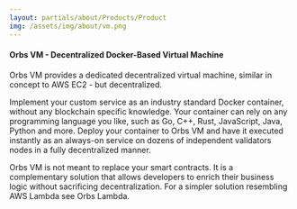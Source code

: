 ```yaml
---
layout: partials/about/Products/Product
img: /assets/img/about/vm.png
---
```


#### Orbs VM - Decentralized Docker-Based Virtual Machine

Orbs VM provides a dedicated decentralized virtual machine, similar in concept to AWS EC2 - but decentralized. 

Implement your custom service as an industry standard Docker container, without any blockchain specific knowledge. Your container can rely on any programming language you like, such as Go, C++, Rust, JavaScript, Java, Python and more. Deploy your container to Orbs VM and have it executed instantly as an always-on service on dozens of independent validators nodes in a fully decentralized manner.

Orbs VM is not meant to replace your smart contracts. It is a complementary solution that allows developers to enrich their business logic without sacrificing decentralization. 
For a simpler solution resembling AWS Lambda see Orbs Lambda.